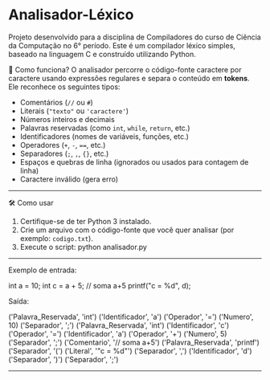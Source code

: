 # Analisador-Léxico
Projeto desenvolvido para a disciplina de Compiladores do curso de Ciência da Computação no 6° período.
Este é um compilador léxico simples, baseado na linguagem C e construído utilizando Python.

🚀 Como funciona?
O analisador percorre o código-fonte caractere por caractere usando expressões regulares e separa o conteúdo em **tokens**. Ele reconhece os seguintes tipos:
- Comentários (`//` ou `#`)
- Literais (`"texto"` ou `'caractere'`)
- Números inteiros e decimais
- Palavras reservadas (como `int`, `while`, `return`, etc.)
- Identificadores (nomes de variáveis, funções, etc.)
- Operadores (`+`, `-`, `==`, etc.)
- Separadores (`;`, `,`, `{}`, etc.)
- Espaços e quebras de linha (ignorados ou usados para contagem de linha)
- Caractere inválido (gera erro)
---

🛠️ Como usar

1. Certifique-se de ter Python 3 instalado.
2. Crie um arquivo com o código-fonte que você quer analisar (por exemplo: `codigo.txt`).
3. Execute o script: python analisador.py
---

Exemplo de entrada:

int a = 10;
int c = a + 5; // soma a+5
printf("c = %d", d);

Saída:

('Palavra_Reservada', 'int')
('Identificador', 'a')
('Operador', '=')
('Numero', 10)
('Separador', ';')
('Palavra_Reservada', 'int')
('Identificador', 'c')
('Operador', '=')
('Identificador', 'a')
('Operador', '+')
('Numero', 5)
('Separador', ';')
('Comentario', '// soma a+5')
('Palavra_Reservada', 'printf')
('Separador', '(')
('Literal', '"c = %d"')
('Separador', ',')
('Identificador', 'd')
('Separador', ')')
('Separador', ';')

---
